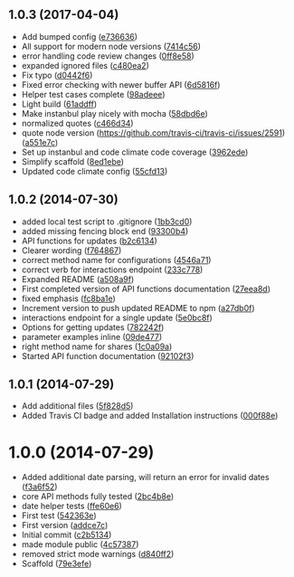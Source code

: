 <a name="1.0.3"></a>
## 1.0.3 (2017-04-04)

* Add bumped config ([e736636](https://github.com/matthistuff/buffer-node/commit/e736636))
* All support for modern node versions ([7414c56](https://github.com/matthistuff/buffer-node/commit/7414c56))
* error handling code review changes ([0ff8e58](https://github.com/matthistuff/buffer-node/commit/0ff8e58))
* expanded ignored files ([c480ea2](https://github.com/matthistuff/buffer-node/commit/c480ea2))
* Fix typo ([d0442f6](https://github.com/matthistuff/buffer-node/commit/d0442f6))
* Fixed error checking with newer buffer API ([6d5816f](https://github.com/matthistuff/buffer-node/commit/6d5816f))
* Helper test cases complete ([98adeee](https://github.com/matthistuff/buffer-node/commit/98adeee))
* Light build ([61addff](https://github.com/matthistuff/buffer-node/commit/61addff))
* Make instanbul play nicely with mocha ([58dbd6e](https://github.com/matthistuff/buffer-node/commit/58dbd6e))
* normalized quotes ([c466d34](https://github.com/matthistuff/buffer-node/commit/c466d34))
* quote node version (https://github.com/travis-ci/travis-ci/issues/2591) ([a551e7c](https://github.com/matthistuff/buffer-node/commit/a551e7c))
* Set up instanbul and code climate code coverage ([3962ede](https://github.com/matthistuff/buffer-node/commit/3962ede))
* Simplify scaffold ([8ed1ebe](https://github.com/matthistuff/buffer-node/commit/8ed1ebe))
* Updated code climate config ([55cfd13](https://github.com/matthistuff/buffer-node/commit/55cfd13))



<a name="1.0.2"></a>
## 1.0.2 (2014-07-30)

* added local test script to .gitignore ([1bb3cd0](https://github.com/matthistuff/buffer-node/commit/1bb3cd0))
* added missing fencing block end ([93300b4](https://github.com/matthistuff/buffer-node/commit/93300b4))
* API functions for updates ([b2c6134](https://github.com/matthistuff/buffer-node/commit/b2c6134))
* Clearer wording ([f764867](https://github.com/matthistuff/buffer-node/commit/f764867))
* correct method name for configurations ([4546a71](https://github.com/matthistuff/buffer-node/commit/4546a71))
* correct verb for interactions endpoint ([233c778](https://github.com/matthistuff/buffer-node/commit/233c778))
* Expanded README ([a508a9f](https://github.com/matthistuff/buffer-node/commit/a508a9f))
* First completed version of API functions documentation ([27eea8d](https://github.com/matthistuff/buffer-node/commit/27eea8d))
* fixed emphasis ([fc8ba1e](https://github.com/matthistuff/buffer-node/commit/fc8ba1e))
* Increment version to push updated README to npm ([a27db0f](https://github.com/matthistuff/buffer-node/commit/a27db0f))
* interactions endpoint for a single update ([5e0bc8f](https://github.com/matthistuff/buffer-node/commit/5e0bc8f))
* Options for getting updates ([782242f](https://github.com/matthistuff/buffer-node/commit/782242f))
* parameter examples inline ([09de477](https://github.com/matthistuff/buffer-node/commit/09de477))
* right method name for shares ([1c0a09a](https://github.com/matthistuff/buffer-node/commit/1c0a09a))
* Started API function documentation ([92102f3](https://github.com/matthistuff/buffer-node/commit/92102f3))



<a name="1.0.1"></a>
## 1.0.1 (2014-07-29)

* Add additional files ([5f828d5](https://github.com/matthistuff/buffer-node/commit/5f828d5))
* Added Travis CI badge and added Installation instructions ([000f88e](https://github.com/matthistuff/buffer-node/commit/000f88e))



<a name="1.0.0"></a>
# 1.0.0 (2014-07-29)

* Added additional date parsing, will return an error for invalid dates ([f3a6f52](https://github.com/matthistuff/buffer-node/commit/f3a6f52))
* core API methods fully tested ([2bc4b8e](https://github.com/matthistuff/buffer-node/commit/2bc4b8e))
* date helper tests ([ffe60e6](https://github.com/matthistuff/buffer-node/commit/ffe60e6))
* First test ([542363e](https://github.com/matthistuff/buffer-node/commit/542363e))
* First version ([addce7c](https://github.com/matthistuff/buffer-node/commit/addce7c))
* Initial commit ([c2b5134](https://github.com/matthistuff/buffer-node/commit/c2b5134))
* made module public ([4c57387](https://github.com/matthistuff/buffer-node/commit/4c57387))
* removed strict mode warnings ([d840ff2](https://github.com/matthistuff/buffer-node/commit/d840ff2))
* Scaffold ([79e3efe](https://github.com/matthistuff/buffer-node/commit/79e3efe))



